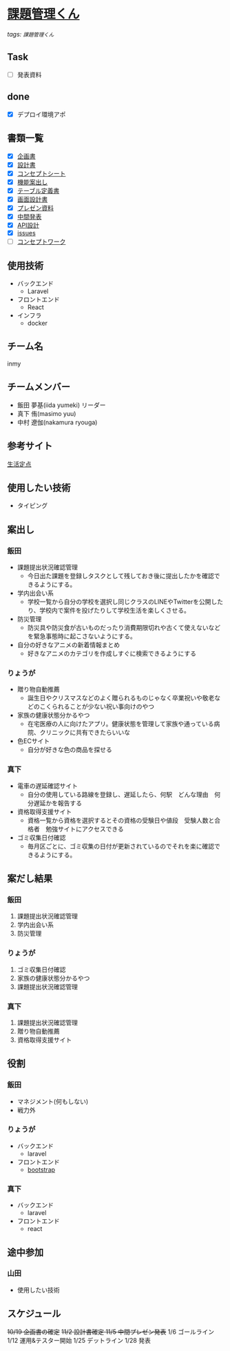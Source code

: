 [課題管理くん](https://github.com/yumekiti/hw_sub_mgmt)
===
###### tags: `課題管理くん`

## Task
- [ ] 発表資料

## done
- [x] デプロイ環境アポ

## 書類一覧
- [x] [企画書](https://hackmd.io/@2uWHWfDXTSmSmh_QJTqYfA/Sy_Vpf64Y)
- [x] [設計書](https://hackmd.io/@2uWHWfDXTSmSmh_QJTqYfA/HkMzoiZHt)
- [x] [コンセプトシート](https://hackmd.io/@2uWHWfDXTSmSmh_QJTqYfA/B1GzILUHY)
- [x] [機能案出し](https://hackmd.io/@2uWHWfDXTSmSmh_QJTqYfA/Bye-cKy8K)
- [x] [テーブル定義書](https://hackmd.io/@2uWHWfDXTSmSmh_QJTqYfA/SJl4-o1UK)
- [x] [画面設計書](https://hackmd.io/@2uWHWfDXTSmSmh_QJTqYfA/rkJ2zokLF)
- [x] [プレゼン資料](https://docs.google.com/presentation/d/1Ur8uRaN2Dbhgv0MGR-57qKyyb98SFT9NNf8wnwIOF-Y/edit?usp=sharing)
- [x] [中間発表](https://hackmd.io/@2uWHWfDXTSmSmh_QJTqYfA/HJ8kslMvF)
- [x] [API設計](https://hackmd.io/@2uWHWfDXTSmSmh_QJTqYfA/S1Q0d_vDF)
- [x] [issues](https://hackmd.io/@2uWHWfDXTSmSmh_QJTqYfA/SkKF-tDPt)
- [ ] [コンセプトワーク](https://drive.google.com/drive/folders/152T0MbPtqEcWhSzdETzDSxEKsryIfCim)

## 使用技術
- バックエンド
	- Laravel
- フロントエンド
	- React
- インフラ
	- docker

## チーム名
inmy

## チームメンバー
- 飯田 夢基(iida yumeki) リーダー
- 真下 侑(masimo yuu)
- 中村 遼伽(nakamura ryouga)

## 参考サイト
[生活定点](https://seikatsusoken.jp/teiten)

## 使用したい技術
- タイピング

## 案出し
### 飯田
- 課題提出状況確認管理
	- 今日出た課題を登録しタスクとして残しておき後に提出したかを確認できるようにする。
- 学内出会い系
	- 学校一覧から自分の学校を選択し同じクラスのLINEやTwitterを公開したり、学校内で案件を投げたりして学校生活を楽しくさせる。
- 防災管理
	- 防災具や防災食が古いものだったり消費期限切れや古くて使えないなどを緊急事態時に起こさないようにする。
- 自分の好きなアニメの新着情報まとめ
	- 好きなアニメのカテゴリを作成しすぐに検索できるようにする
### りょうが
- 贈り物自動推薦
	- 誕生日やクリスマスなどのよく贈られるものじゃなく卒業祝いや敬老などのこくられることが少ない祝い事向けのやつ
- 家族の健康状態分かるやつ
	- 在宅医療の人に向けたアプリ。健康状態を管理して家族や通っている病院、クリニックに共有できたらいいな
- 色ECサイト
	- 自分が好きな色の商品を探せる
### 真下 
- 電車の遅延確認サイト
    - 自分の使用している路線を登録し、遅延したら、何駅　どんな理由　何分遅延かを報告する
- 資格取得支援サイト
    - 資格一覧から資格を選択するとその資格の受験日や値段　受験人数と合格者　勉強サイトにアクセスできる 
- ゴミ収集日付確認
    - 毎月区ごとに、ゴミ収集の日付が更新されているのでそれを楽に確認できるようにする。 

## 案だし結果
### 飯田
1. 課題提出状況確認管理
2. 学内出会い系
3. 防災管理
### りょうが
1. ゴミ収集日付確認
2. 家族の健康状態分かるやつ
3. 課題提出状況確認管理
### 真下
1. 課題提出状況確認管理
2. 贈り物自動推薦
3. 資格取得支援サイト

## 役割
### 飯田
- マネジメント(何もしない)
- 戦力外
### りょうが
- バックエンド
    - laravel
- フロントエンド
    - [bootstrap](https://getbootstrap.jp/)
### 真下
- バックエンド
    - laravel
- フロントエンド
    - react

## 途中参加
### 山田
- 使用したい技術

## スケジュール
~~10/19 企画書の確定~~
~~11/2 設計書確定
11/5 中間プレゼン発表~~
1/6 ゴールライン
1/12 運用&テスター開始
1/25 デットライン
1/28 発表